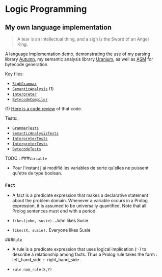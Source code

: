 # Logic Programming
## My own language implementation


> A tear is an intellectual thing, and a sigh is the Sword of an Angel King.

A language implementation demo, demonstrating the use of my parsing library [Autumn], my semantic
analysis library [Uranium], as well as [ASM] for bytecode generation.

[Autumn]: https://github.com/norswap/autumn
[Uranium]: https://github.com/norswap/uranium
[ASM]: https://asm.ow2.io/

Key files:
- [`SighGrammar`](/src/norswap/logic/SighGrammar.java)
- [`SemanticAnalysis`](/src/norswap/logic/SemanticAnalysis.java) (1)
- [`Interpreter`](/src/norswap/logic/interpreter/Interpreter.java)
- [`BytecodeCompiler`](/src/norswap/logic/bytecode/BytecodeCompiler.java)

(1) [Here is a code review][review] of that code.

[review]: https://www.youtube.com/watch?v=AgnVQWw-4gk&list=PLOech0kWpH8-njQpmSNGSiQBPUvl8v3IM

Tests:
- [`GrammarTests`](/test/GrammarTests.java)
- [`SemanticAnalysisTests`](/test/SemanticAnalysisTests.java)
- [`InterpreterTests`](/test/InterpreterTests.java)
- [`InterpreterTests`](/test/InterpreterTests.java)
- [`BytecodeTests`](/test/BytecodeTests.java)

TODO :
 ###`Variable` 

- Pour l'instant j'ai modifié les variables de sorte qu'elles ne puissent qu'etre de type boolean.
<!-- - TODO : Actuellement elles sont declarée comme ca : `var nor : Bool = true`, mais on souhaite ne laisser que la partie `var nor`. (Puisque la var est implicitement declarée a vrai) --->

### `Fact` 
- A fact is a predicate expression that makes a declarative statement about the problem domain. Whenever a variable occurs in a Prolog expression, it is assumed to be universally quantified. Note that all Prolog sentences must end with a period.

- `likes(john, susie).`                   John likes Susie

- `likes(X, susie).`                      Everyone likes Susie

###`Rule`
- A rule is a predicate expression that uses logical implication (:-) to describe a relationship among facts. 
Thus a Prolog rule takes the form : left_hand_side :- right_hand_side .

- `rule nom_rule(X,Y)`